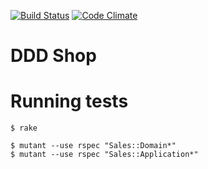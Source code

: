 [![Build Status](https://travis-ci.org/mlomnicki/ddd-shop.svg?branch=master)](https://travis-ci.org/mlomnicki/ddd-shop)
[![Code Climate](https://codeclimate.com/github/mlomnicki/ddd-shop/badges/gpa.svg)](https://codeclimate.com/github/mlomnicki/ddd-shop)

# DDD Shop

# Running tests

    $ rake

    $ mutant --use rspec "Sales::Domain*"
    $ mutant --use rspec "Sales::Application*"

